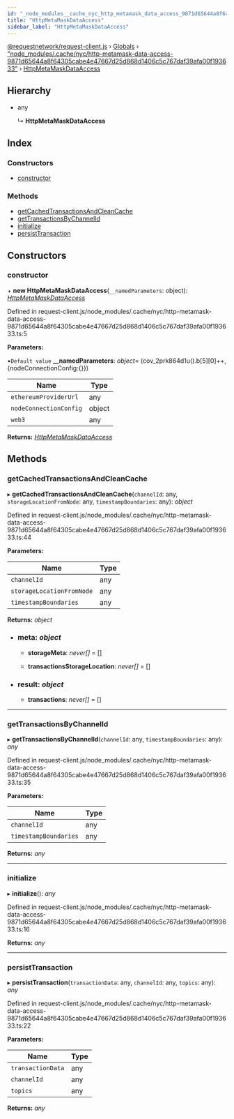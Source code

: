 ```yaml
---
id: "_node_modules__cache_nyc_http_metamask_data_access_9871d65644a8f64305cabe4e47667d25d868d1406c5c767daf39afa00f193633_.httpmetamaskdataaccess"
title: "HttpMetaMaskDataAccess"
sidebar_label: "HttpMetaMaskDataAccess"
---
```


[@requestnetwork/request-client.js](../index.md) › [Globals](../globals.md) › ["node_modules/.cache/nyc/http-metamask-data-access-9871d65644a8f64305cabe4e47667d25d868d1406c5c767daf39afa00f193633"](../modules/_node_modules__cache_nyc_http_metamask_data_access_9871d65644a8f64305cabe4e47667d25d868d1406c5c767daf39afa00f193633_.md) › [HttpMetaMaskDataAccess](_node_modules__cache_nyc_http_metamask_data_access_9871d65644a8f64305cabe4e47667d25d868d1406c5c767daf39afa00f193633_.httpmetamaskdataaccess.md)

## Hierarchy

* any

  ↳ **HttpMetaMaskDataAccess**

## Index

### Constructors

* [constructor](_node_modules__cache_nyc_http_metamask_data_access_9871d65644a8f64305cabe4e47667d25d868d1406c5c767daf39afa00f193633_.httpmetamaskdataaccess.md#constructor)

### Methods

* [getCachedTransactionsAndCleanCache](_node_modules__cache_nyc_http_metamask_data_access_9871d65644a8f64305cabe4e47667d25d868d1406c5c767daf39afa00f193633_.httpmetamaskdataaccess.md#getcachedtransactionsandcleancache)
* [getTransactionsByChannelId](_node_modules__cache_nyc_http_metamask_data_access_9871d65644a8f64305cabe4e47667d25d868d1406c5c767daf39afa00f193633_.httpmetamaskdataaccess.md#gettransactionsbychannelid)
* [initialize](_node_modules__cache_nyc_http_metamask_data_access_9871d65644a8f64305cabe4e47667d25d868d1406c5c767daf39afa00f193633_.httpmetamaskdataaccess.md#initialize)
* [persistTransaction](_node_modules__cache_nyc_http_metamask_data_access_9871d65644a8f64305cabe4e47667d25d868d1406c5c767daf39afa00f193633_.httpmetamaskdataaccess.md#persisttransaction)

## Constructors

###  constructor

\+ **new HttpMetaMaskDataAccess**(`__namedParameters`: object): *[HttpMetaMaskDataAccess](_node_modules__cache_nyc_http_metamask_data_access_9871d65644a8f64305cabe4e47667d25d868d1406c5c767daf39afa00f193633_.httpmetamaskdataaccess.md)*

Defined in request-client.js/node_modules/.cache/nyc/http-metamask-data-access-9871d65644a8f64305cabe4e47667d25d868d1406c5c767daf39afa00f193633.ts:5

**Parameters:**

▪`Default value`  **__namedParameters**: *object*= (cov_2prk864d1u().b[5][0]++,{nodeConnectionConfig:{}})

Name | Type |
------ | ------ |
`ethereumProviderUrl` | any |
`nodeConnectionConfig` | object |
`web3` | any |

**Returns:** *[HttpMetaMaskDataAccess](_node_modules__cache_nyc_http_metamask_data_access_9871d65644a8f64305cabe4e47667d25d868d1406c5c767daf39afa00f193633_.httpmetamaskdataaccess.md)*

## Methods

###  getCachedTransactionsAndCleanCache

▸ **getCachedTransactionsAndCleanCache**(`channelId`: any, `storageLocationFromNode`: any, `timestampBoundaries`: any): *object*

Defined in request-client.js/node_modules/.cache/nyc/http-metamask-data-access-9871d65644a8f64305cabe4e47667d25d868d1406c5c767daf39afa00f193633.ts:44

**Parameters:**

Name | Type |
------ | ------ |
`channelId` | any |
`storageLocationFromNode` | any |
`timestampBoundaries` | any |

**Returns:** *object*

* ### **meta**: *object*

  * **storageMeta**: *never[]* = []

  * **transactionsStorageLocation**: *never[]* = []

* ### **result**: *object*

  * **transactions**: *never[]* = []

___

###  getTransactionsByChannelId

▸ **getTransactionsByChannelId**(`channelId`: any, `timestampBoundaries`: any): *any*

Defined in request-client.js/node_modules/.cache/nyc/http-metamask-data-access-9871d65644a8f64305cabe4e47667d25d868d1406c5c767daf39afa00f193633.ts:35

**Parameters:**

Name | Type |
------ | ------ |
`channelId` | any |
`timestampBoundaries` | any |

**Returns:** *any*

___

###  initialize

▸ **initialize**(): *any*

Defined in request-client.js/node_modules/.cache/nyc/http-metamask-data-access-9871d65644a8f64305cabe4e47667d25d868d1406c5c767daf39afa00f193633.ts:16

**Returns:** *any*

___

###  persistTransaction

▸ **persistTransaction**(`transactionData`: any, `channelId`: any, `topics`: any): *any*

Defined in request-client.js/node_modules/.cache/nyc/http-metamask-data-access-9871d65644a8f64305cabe4e47667d25d868d1406c5c767daf39afa00f193633.ts:22

**Parameters:**

Name | Type |
------ | ------ |
`transactionData` | any |
`channelId` | any |
`topics` | any |

**Returns:** *any*
